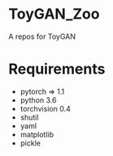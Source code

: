 # ToyGAN_Zoo
 A repos for ToyGAN

# Requirements
- pytorch => 1.1
- python 3.6
- torchvision 0.4
- shutil
- yaml
- matplotlib
- pickle
